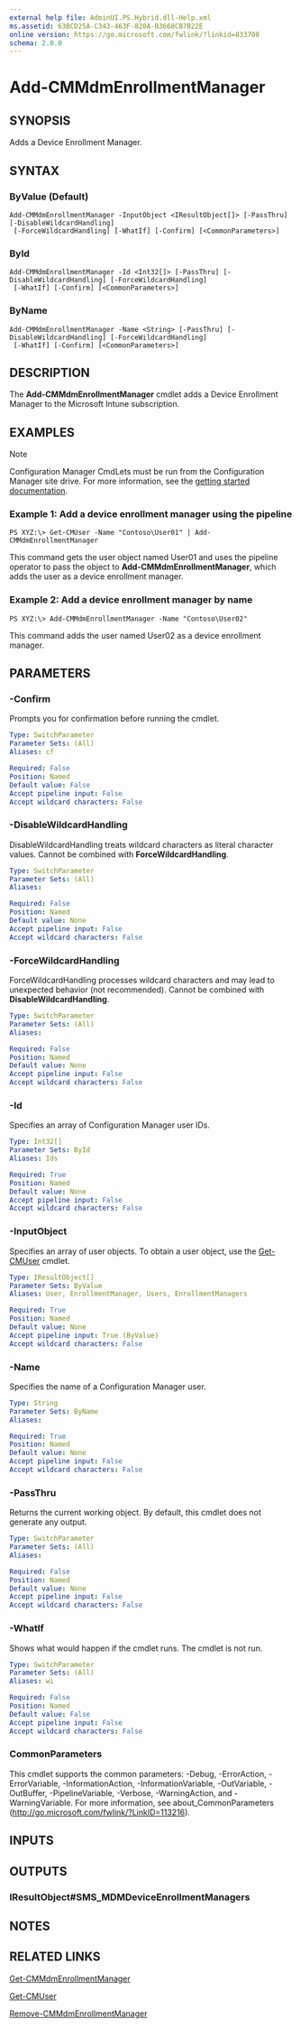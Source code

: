 ```yaml
---
external help file: AdminUI.PS.Hybrid.dll-Help.xml
ms.assetid: 63BCD25A-C343-463F-820A-B3668CB7B22E
online version: https://go.microsoft.com/fwlink/?linkid=833708
schema: 2.0.0
---
```


# Add-CMMdmEnrollmentManager

## SYNOPSIS
Adds a Device Enrollment Manager.

## SYNTAX

### ByValue (Default)
```
Add-CMMdmEnrollmentManager -InputObject <IResultObject[]> [-PassThru] [-DisableWildcardHandling]
 [-ForceWildcardHandling] [-WhatIf] [-Confirm] [<CommonParameters>]
```

### ById
```
Add-CMMdmEnrollmentManager -Id <Int32[]> [-PassThru] [-DisableWildcardHandling] [-ForceWildcardHandling]
 [-WhatIf] [-Confirm] [<CommonParameters>]
```

### ByName
```
Add-CMMdmEnrollmentManager -Name <String> [-PassThru] [-DisableWildcardHandling] [-ForceWildcardHandling]
 [-WhatIf] [-Confirm] [<CommonParameters>]
```

## DESCRIPTION
The **Add-CMMdmEnrollmentManager** cmdlet adds a Device Enrollment Manager to the Microsoft Intune subscription.

## EXAMPLES

> [!NOTE]
> Configuration Manager CmdLets must be run from the Configuration Manager site drive. For more information, see the [getting started documentation](https://docs.microsoft.com/powershell/sccm/overview).


### Example 1: Add a device enrollment manager using the pipeline
```
PS XYZ:\> Get-CMUser -Name "Contoso\User01" | Add-CMMdmEnrollmentManager
```

This command gets the user object named User01 and uses the pipeline operator to pass the object to **Add-CMMdmEnrollmentManager**, which adds the user as a device enrollment manager.

### Example 2: Add a device enrollment manager by name
```
PS XYZ:\> Add-CMMdmEnrollmentManager -Name "Contoso\User02"
```

This command adds the user named User02 as a device enrollment manager.

## PARAMETERS

### -Confirm
Prompts you for confirmation before running the cmdlet.

```yaml
Type: SwitchParameter
Parameter Sets: (All)
Aliases: cf

Required: False
Position: Named
Default value: False
Accept pipeline input: False
Accept wildcard characters: False
```

### -DisableWildcardHandling
DisableWildcardHandling treats wildcard characters as literal character values. Cannot be combined with **ForceWildcardHandling**.

```yaml
Type: SwitchParameter
Parameter Sets: (All)
Aliases: 

Required: False
Position: Named
Default value: None
Accept pipeline input: False
Accept wildcard characters: False
```

### -ForceWildcardHandling
ForceWildcardHandling processes wildcard characters and may lead to unexpected behavior (not recommended). Cannot be combined with **DisableWildcardHandling**.

```yaml
Type: SwitchParameter
Parameter Sets: (All)
Aliases: 

Required: False
Position: Named
Default value: None
Accept pipeline input: False
Accept wildcard characters: False
```

### -Id
Specifies an array of Configuration Manager user IDs.

```yaml
Type: Int32[]
Parameter Sets: ById
Aliases: Ids

Required: True
Position: Named
Default value: None
Accept pipeline input: False
Accept wildcard characters: False
```

### -InputObject
Specifies an array of user objects.
To obtain a user object, use the [Get-CMUser](Get-CMUser.md) cmdlet.

```yaml
Type: IResultObject[]
Parameter Sets: ByValue
Aliases: User, EnrollmentManager, Users, EnrollmentManagers

Required: True
Position: Named
Default value: None
Accept pipeline input: True (ByValue)
Accept wildcard characters: False
```

### -Name
Specifies the name of a Configuration Manager user.

```yaml
Type: String
Parameter Sets: ByName
Aliases: 

Required: True
Position: Named
Default value: None
Accept pipeline input: False
Accept wildcard characters: False
```

### -PassThru
Returns the current working object.
By default, this cmdlet does not generate any output.

```yaml
Type: SwitchParameter
Parameter Sets: (All)
Aliases: 

Required: False
Position: Named
Default value: None
Accept pipeline input: False
Accept wildcard characters: False
```

### -WhatIf
Shows what would happen if the cmdlet runs.
The cmdlet is not run.

```yaml
Type: SwitchParameter
Parameter Sets: (All)
Aliases: wi

Required: False
Position: Named
Default value: False
Accept pipeline input: False
Accept wildcard characters: False
```

### CommonParameters
This cmdlet supports the common parameters: -Debug, -ErrorAction, -ErrorVariable, -InformationAction, -InformationVariable, -OutVariable, -OutBuffer, -PipelineVariable, -Verbose, -WarningAction, and -WarningVariable. For more information, see about_CommonParameters (http://go.microsoft.com/fwlink/?LinkID=113216).

## INPUTS

## OUTPUTS

### IResultObject#SMS_MDMDeviceEnrollmentManagers

## NOTES

## RELATED LINKS

[Get-CMMdmEnrollmentManager](Get-CMMdmEnrollmentManager.md)

[Get-CMUser](Get-CMUser.md)

[Remove-CMMdmEnrollmentManager](Remove-CMMdmEnrollmentManager.md)


